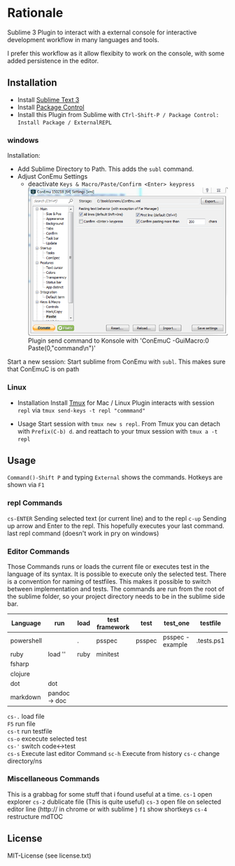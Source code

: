 # Rationale
Sublime 3 Plugin to interact with a external console for interactive development workflow 
in many languages and tools. 

I prefer this workflow as it allow flexibity to work on the console, 
with some added persistence in the editor.


## Installation 
* Install [Sublime Text 3](http://www.sublimetext.com/3)
* Install [Package Control](https://packagecontrol.io/installation)
* Install this Plugin from Sublime with `CTrl-Shift-P / Package Control: Install Package / ExternalREPL`

### windows
Installation:
* Add Sublime Directory to Path. This adds the `subl` command.
* Adjust ConEmu Settings
	* deactivate `Keys & Macro/Paste/Confirm <Enter> keypress`
![ConEmu Settings](images/ConEmuSettings.png)
Plugin send command to Konsole with  'ConEmuC -GuiMacro:0 Paste(0,"command\\n")'

Start a new session:
Start sublime from ConEmu with `subl`. This makes sure that ConEmuC is on path 

### Linux
* Installation 
Install [Tmux](https://tmux.github.io/) for Mac / Linux 
Plugin interacts with session `repl` via `tmux send-keys -t repl "commmand"`

* Usage
Start session with `tmux new s repl`.
From Tmux you can detach with `Prefix(C-b) d`.
and reattach to your tmux session with `tmux a -t repl`

## Usage
`Command()-Shift P` and typing `External` shows the commands. 
Hotkeys are shown via `F1`

### repl Commands
`cs-ENTER`    Sending selected text (or current line) and <Enter> to the repl
`c-up`        Sending up arrow and Enter to the repl. This hopefully executes your last command. last repl command (doesn't work in pry on windows)  

### Editor Commands
Those Commands runs or loads the current file or executes test in the language of its syntax.
It is possible to execute only the selected test. 
There is a convention for naming of testfiles. This makes it possible to switch between implementation and tests.
The commands are run from the root of the sublime folder, so your project directory needs to be in the sublime side bar.

|  Language  |      run      |     load    | test framework |      test     |            test_one           |     testfile     |
|------------|---------------|-------------|----------------|---------------|-------------------------------|------------------|
| powershell | <file>        | . <file>    | psspec         | psspec <file> | psspec <file> -example <name> | <file>.tests.ps1 |
| ruby       | load '<file>' | ruby <file> | minitest       |               |                               |                  |
| fsharp     |               |             |                |               |                               |                  |
| clojure    |               |             |                |               |                               |                  |
| dot        | dot           |             |                |               |                               |                  |
| markdown   | pandoc -> doc |             |                |               |                               |                  |

`cs-.` load file  
`F5`   run file   
`cs-t` run testfile             
`cs-o` excecute selected test   
`cs-'`      switch code<->test  
`cs-s` Execute last editor Command
`sc-h` Execute from history
`cs-c` change directory/ns 

### Miscellaneous Commands
This is a grabbag for some stuff that i found useful at a time.
`cs-1` open explorer
`cs-2` dublicate file (This is quite useful)
`cs-3` open file on selected editor line (http:// in chrome or with sublime )
`f1`   show shortkeys
`cs-4` restructure mdTOC                                                                             

## License    
MIT-License (see license.txt)
